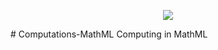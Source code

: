 <p align="center">
  <img src="https://raw.githubusercontent.com/luqmanmalik/Calculations-MathML/master/CMML_cover.png">
</p>
# Computations-MathML
Computing in MathML
